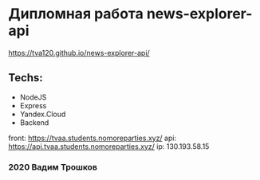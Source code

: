 # Дипломная работа news-explorer-api


https://tva120.github.io/news-explorer-api/


## Techs:
* NodeJS
* Express
* Yandex.Cloud
* Backend

front:
https://tvaa.students.nomoreparties.xyz/
api:
https://api.tvaa.students.nomoreparties.xyz/
ip:
130.193.58.15

### 2020 Вадим Трошков

